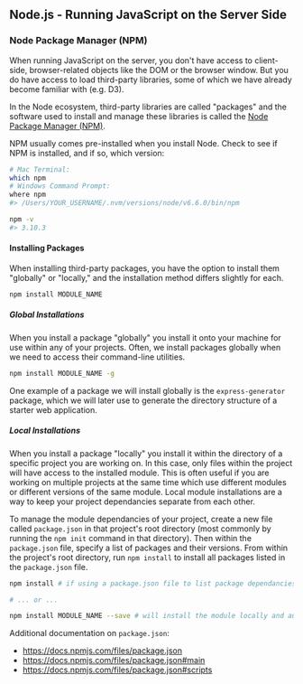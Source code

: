 ## Node.js - Running JavaScript on the Server Side

### Node Package Manager (NPM)

When running JavaScript on the server, you don't have access to client-side, browser-related objects like the DOM or the browser window. But you do have access to load third-party libraries, some of which we have already become familiar with (e.g. D3).

In the Node ecosystem, third-party libraries are called "packages" and the software used to install and manage these libraries is called the [Node Package Manager (NPM)](https://www.npmjs.com/).

NPM usually comes pre-installed when you install Node. Check to see if NPM is installed, and if so, which version:

```` sh
# Mac Terminal:
which npm
# Windows Command Prompt:
where npm
#> /Users/YOUR_USERNAME/.nvm/versions/node/v6.6.0/bin/npm

npm -v
#> 3.10.3
````

#### Installing Packages

When installing third-party packages, you have the option to install them "globally" or "locally," and the installation method differs slightly for each.

```` sh
npm install MODULE_NAME
````

##### Global Installations

When you install a package "globally" you install it onto your machine for use within any of your projects. Often, we install packages globally when we need to access their command-line utilities.

```` sh
npm install MODULE_NAME -g
````

One example of a package we will install globally is the `express-generator` package, which we will later use to generate the directory structure of a starter web application.

##### Local Installations

When  you install a package "locally" you install it within the directory of a specific project you are working on. In this case, only files within the project will have access to the installed module. This is often useful if you are working on multiple projects at the same time which use different modules or different versions of the same module. Local module installations are a way to keep your project dependancies separate from each other.

To manage the module dependancies of your project, create a new file called `package.json` in that project's root directory (most commonly by running the `npm init` command in that directory). Then within the `package.json` file, specify a list of packages and their versions. From within the project's root directory, run `npm install` to install all packages listed in the `package.json` file.

```` sh
npm install # if using a package.json file to list package dependancies

# ... or ...

npm install MODULE_NAME --save # will install the module locally and automatically add it to the list of dependancies in the package.json file
````

Additional documentation on `package.json`:

  + https://docs.npmjs.com/files/package.json
  + https://docs.npmjs.com/files/package.json#main
  + https://docs.npmjs.com/files/package.json#scripts
